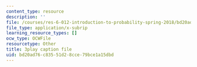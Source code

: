 ```yaml
---
content_type: resource
description: ''
file: /courses/res-6-012-introduction-to-probability-spring-2018/bd20ad76c83551d28cce79bce1a15dbd_WFMTus20mz4.vtt
file_type: application/x-subrip
learning_resource_types: []
ocw_type: OCWFile
resourcetype: Other
title: 3play caption file
uid: bd20ad76-c835-51d2-8cce-79bce1a15dbd
---
```

